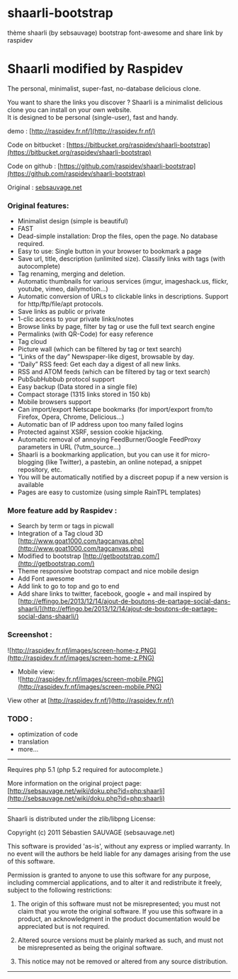 shaarli-bootstrap
=================

thème shaarli (by sebsauvage) bootstrap font-awesome and share link by raspidev


# Shaarli modified by Raspidev  
The personal, minimalist, super-fast, no-database delicious clone.  

You want to share the links you discover ? Shaarli is a minimalist delicious clone you can install on your own website.  
It is designed to be personal (single-user), fast and handy.  

demo : [http://raspidev.fr.nf/](http://raspidev.fr.nf/)

Code on bitbucket : [https://bitbucket.org/raspidev/shaarli-bootstrap](https://bitbucket.org/raspidev/shaarli-bootstrap)

Code on github : [https://github.com/raspidev/shaarli-bootstrap](https://github.com/raspidev/shaarli-bootstrap)

Original : [sebsauvage.net](https://github.com/sebsauvage/Shaarli/)
### Original features:  
 * Minimalist design (simple is beautiful)  
 * FAST  
 * Dead-simple installation: Drop the files, open the page. No database required.  
 * Easy to use: Single button in your browser to bookmark a page  
 * Save url, title, description (unlimited size). Classify links with tags (with autocomplete)  
 * Tag renaming, merging and deletion.  
 * Automatic thumbnails for various services (imgur, imageshack.us, flickr, youtube, vimeo, dailymotion…)  
 * Automatic conversion of URLs to clickable links in descriptions. Support for http/ftp/file/apt protocols.  
 * Save links as public or private  
 * 1-clic access to your private links/notes  
 * Browse links by page, filter by tag or use the full text search engine  
 * Permalinks (with QR-Code) for easy reference  
 * Tag cloud  
 * Picture wall (which can be filtered by tag or text search)  
 * “Links of the day” Newspaper-like digest, browsable by day.  
 * “Daily” RSS feed: Get each day a digest of all new links.  
 * RSS and ATOM feeds (which can be filtered by tag or text search)  
 * PubSubHubbub protocol support  
 * Easy backup (Data stored in a single file)  
 * Compact storage (1315 links stored in 150 kb)  
 * Mobile browsers support  
 * Can import/export Netscape bookmarks (for import/export from/to Firefox, Opera, Chrome, Delicious…)  
 * Automatic ban of IP address upon too many failed logins  
 * Protected against XSRF, session cookie hijacking.  
 * Automatic removal of annoying FeedBurner/Google FeedProxy parameters in URL (?utm_source…)  
 * Shaarli is a bookmarking application, but you can use it for micro-blogging (like Twitter), a pastebin, an online notepad, a snippet repository, etc.  
 * You will be automatically notified by a discreet popup if a new version is available  
 * Pages are easy to customize (using simple RainTPL templates)  
  
### More feature add by Raspidev :  
 * Search by term or tags in picwall  
 * Integration of a Tag cloud 3D [http://www.goat1000.com/tagcanvas.php](http://www.goat1000.com/tagcanvas.php)  
 * Modified to bootstrap [http://getbootstrap.com/](http://getbootstrap.com/)  
 * Theme responsive bootstrap compact and nice mobile design  
 * Add Font awesome  
 * Add link to go to top and go to end  
 * Add share links to twitter, facebook, google + and mail inspired by [http://effingo.be/2013/12/14/ajout-de-boutons-de-partage-social-dans-shaarli/](http://effingo.be/2013/12/14/ajout-de-boutons-de-partage-social-dans-shaarli/)  

### Screenshot :  

![http://raspidev.fr.nf/images/screen-home-z.PNG](http://raspidev.fr.nf/images/screen-home-z.PNG)  

 * Mobile view:  
![http://raspidev.fr.nf/images/screen-mobile.PNG](http://raspidev.fr.nf/images/screen-mobile.PNG)  

View other at [http://raspidev.fr.nf/](http://raspidev.fr.nf/)  

### TODO :  
 * optimization of code  
 * translation  
 * more...  
  
------------------------------------------------------------------------------

Requires php 5.1 (php 5.2 required for autocomplete.)

More information on the original project page:
[http://sebsauvage.net/wiki/doku.php?id=php:shaarli](http://sebsauvage.net/wiki/doku.php?id=php:shaarli)  

------------------------------------------------------------------------------

Shaarli is distributed under the zlib/libpng License:

Copyright (c) 2011 Sébastien SAUVAGE (sebsauvage.net)

This software is provided 'as-is', without any express or implied warranty.
In no event will the authors be held liable for any damages arising from
the use of this software.

Permission is granted to anyone to use this software for any purpose,
including commercial applications, and to alter it and redistribute it 
freely, subject to the following restrictions:

  1. The origin of this software must not be misrepresented; you must not 
     claim that you wrote the original software. If you use this software
     in a product, an acknowledgment in the product documentation would
     be appreciated but is not required.

  2. Altered source versions must be plainly marked as such, and must
     not be misrepresented as being the original software.

  3. This notice may not be removed or altered from any source distribution.

------------------------------------------------------------------------------

